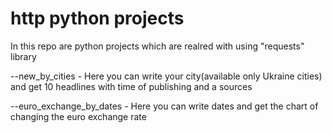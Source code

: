 # http python projects
 In this repo are python projects which are realred with using "requests" library

--new_by_cities - Here you can write your city(available only Ukraine cities) and get 10 headlines with time of publishing and a sources

--euro_exchange_by_dates - Here you can write dates and get the chart of changing the euro exchange rate
